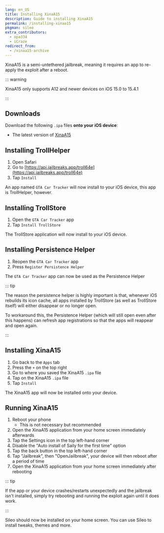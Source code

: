 ```yaml
---
lang: en_US
title: Installing XinaA15
description: Guide to installing XinaA15
permalink: /installing-xinaa15
pkgman: sileo
extra_contributors:
  - opa334
  - iCraze
redirect_from:
  - /xinaa15-archive
---
```


XinaA15 is a <router-link to="/types-of-jailbreak/#semi-untethered-jailbreaks">semi-untethered jailbreak</router-link>, meaning it requires an app to re-apply the exploit after a reboot.

::: warning

XinaA15 only supports A12 and newer devices on iOS 15.0 to 15.4.1

:::

## Downloads

Download the following `.ipa` files **onto your iOS device**:
- The latest version of [XinaA15](https://apt.xina.vip/Xina.kfd.2.0.13.ipa)

## Installing TrollHelper

1. Open Safari
1. Go to [https://api.jailbreaks.app/troll64e](https://api.jailbreaks.app/troll64e)
1. Tap `Install`

An app named `GTA Car Tracker` will now install to your iOS device, this app is TrollHelper, however.

## Installing TrollStore

1. Open the `GTA Car Tracker` app
1. Tap `Install TrollStore`

The TrollStore application will now install to your iOS device.

## Installing Persistence Helper

1. Reopen the `GTA Car Tracker` app
1. Press `Register Persistence Helper`

The `GTA Car Tracker` app can now be used as the Persistence Helper

::: tip

The reason the persistence helper is highly important is that, whenever iOS rebuilds its icon cache, all apps installed by TrollStore (as well as TrollStore itself) will either disappear or no longer open.

To workaround this, the Persistence Helper (which will still open even after this happens) can refresh app registrations so that the apps will reappear and open again.

:::

## Installing XinaA15

1. Go back to the `Apps` tab
1. Press the `+` on the top right
1. Go to where you saved the XinaA15 `.ipa` file
1. Tap on the XinaA15 `.ipa` file
1. Tap `Install`

The XinaA15 app will now be installed onto your device.

## Running XinaA15

1. Reboot your phone
    - This is not necessary but recommended
1. Open the XinaA15 application from your home screen immediately afterwards
1. Tap the Settings icon in the top left-hand corner
1. Disable the "Auto install of Saily for the first time" option
1. Tap the back button in the top left-hand corner
1. Tap "Jailbreak", then "OpenJailbreak", your device will then reboot after a period of time
1. Open the XinaA15 application from your home screen immediately after rebooting

::: tip

If the app or your device crashes/restarts unexpectedly and the jailbreak isn't installed, simply try rebooting and running the exploit again until it does work.

:::

Sileo should now be installed on your home screen. You can use Sileo to install <router-link to="/faq/#what-are-tweaks">tweaks</router-link>, themes and more.